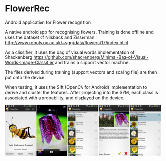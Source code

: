 # FlowerRec
Android application for Flower recognition

A native android app for recognising flowers.
Training is done offline and uses the dataset of Nilsback and Zisserman.
http://www.robots.ox.ac.uk/~vgg/data/flowers/17/index.html

As a clissifier, it uses the bag of visual words implementation of Shackenberg
https://github.com/shackenberg/Minimal-Bag-of-Visual-Words-Image-Classifier
and trains a support vector machine.

The files derived during training (support vectors and scaling file) are then put onto the device.

When testing, it uses the Sift (OpenCV for Android) implementation to derive
and cluster the features. After projecting into the SVM, each class is associated with a probability,
and displayed on the device.

![alt text](https://github.com/ohza/FlowerRec/blob/master/Example.jpg "Example")
